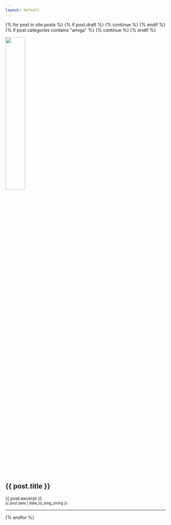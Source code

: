 ```yaml
---
layout: default
---
```



 {% for post in site.posts %}
  {% if post.draft %}
    {% continue %}
  {% endif %}
  {% if post.categories contains "amiga" %}
    {% continue %}
  {% endif %}
  <article >
    <div class="index_article" onclick="location.href='{{ post.url }}'">
      <img class="index_img" src="{{post.image}}" width="35%">
      <div class="index_excerpt" width="65%">
      <h2>{{ post.title }}</h2>
      {{ post.excerpt }}
      <br/><small><time datetime="{{ post.date | date: "%Y-%m-%d" }}">{{ post.date | date_to_long_string }}</time></small>
      </div>
    </div>
    <hr>
  </article>
{% endfor %}
